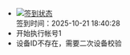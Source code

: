 - [![签到状态](https://github.com/womade/Cloud189-Actions/actions/workflows/main.yml/badge.svg?branch=main)](https://github.com/womade/Cloud189-Actions/actions/workflows/main.yml) <br> 签到时间：2025-10-21 18:40:28
- 开始执行帐号1
- 设备ID不存在，需要二次设备校验
